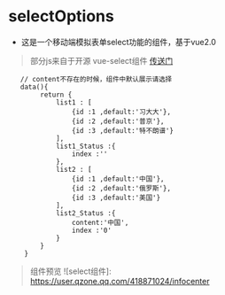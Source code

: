 # selectOptions
+ 这是一个移动端模拟表单select功能的组件，基于vue2.0
> 部分js来自于开源 vue-select组件
[传送门](https://github.com/sagalbot/vue-select "vue-select")

```
   // content不存在的时候，组件中默认展示请选择
   data(){
		return {
			list1 : [
				{id :1 ,default:'习大大'},
				{id :2 ,default:'普京'},
				{id :3 ,default:'特不朗谱'}
			],
			list1_Status :{
				index :''
			},
			list2 : [
				{id :1 ,default:'中国'},
				{id :2 ,default:'俄罗斯'},
				{id :3 ,default:'美国'}
			],
			list2_Status :{
				content:'中国', 
				index :'0'
			}
		}
	}
```
> 组件预览
![select组件]: https://user.qzone.qq.com/418871024/infocenter
